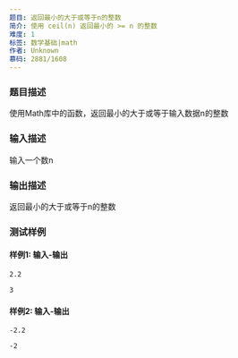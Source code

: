 ```yaml
---
题目: 返回最小的大于或等于n的整数
简介: 使用 ceil(n) 返回最小的 >= n 的整数
难度: 1
标签: 数学基础|math
作者: Unknown
慕码: 2881/1608
---
```


### 题目描述

使用Math库中的函数，返回最小的大于或等于输入数据n的整数

### 输入描述

输入一个数n

### 输出描述

返回最小的大于或等于n的整数

### 测试样例

#### 样例1: 输入-输出

```
2.2
```

```
3
```

#### 样例2: 输入-输出

```
-2.2
```

```
-2
```

